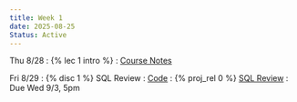 ```yaml
---
title: Week 1
date: 2025-08-25
Status: Active
---
```


Thu 8/28
: {% lec 1 intro %}
  : [Course Notes](https://data101.org/notes/1-SQL/review.html#sql-review)

Fri 8/29
: {% disc 1 %} SQL Review
  : [Code](http://data101.datahub.berkeley.edu/)
: {% proj_rel 0 %} [SQL Review](https://data101.datahub.berkeley.edu/)
  : Due Wed 9/3, 5pm


